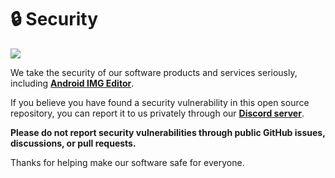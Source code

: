 # 🔒 Security

[<img src="https://github.com/user-attachments/assets/7720f0a2-2489-42d8-acc7-a862b021eec5">](https://discord.gg/3zbfaTNN7V)

We take the security of our software products and services seriously, including **[Android IMG Editor](https://github.com/NoahDomingues/Android-IMG-Editor)**.

If you believe you have found a security vulnerability in this open source repository, you can report it to us privately through our **[Discord server](https://discord.gg/3zbfaTNN7V)**.

**Please do not report security vulnerabilities through public GitHub issues, discussions, or pull requests.**

Thanks for helping make our software safe for everyone.
